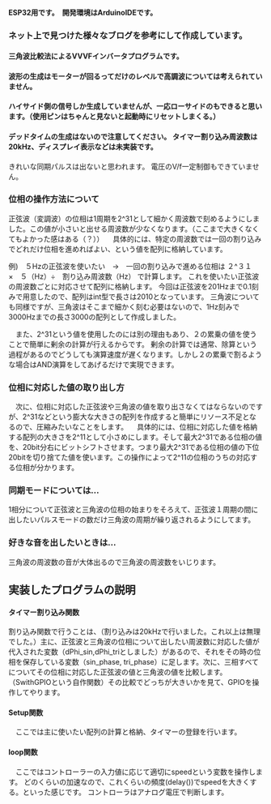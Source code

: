 #### ESP32用です。　開発環境はArduinoIDEです。

### ネット上で見つけた様々なブログを参考にして作成しています。

#### 三角波比較法によるVVVFインバータプログラムです。
#### 波形の生成はモーターが回るってだけのレベルで高調波については考えられていません。
#### ハイサイド側の信号しか生成していませんが、一応ローサイドのもできると思います。（使用ピンはちゃんと見ないと起動時にリセットしまくる。） 
#### デッドタイムの生成はないので注意してください。 タイマー割り込み周波数は20kHz、ディスプレイ表示などは未実装です。

きれいな同期パルスは出ないと思われます。 電圧のV/f一定制御もできていません。


### 位相の操作方法について
正弦波（変調波）の位相は1周期を2^31として細かく周波数で刻めるようにしました。この値が小さいと出せる周波数が少なくなります。（ここまで大きくなくてもよかった感はある（？））
　具体的には、特定の周波数では一回の割り込みでどれだけ位相を進めればよい、という値を配列に格納しています。

例)　５Hzの正弦波を使いたい　→　一回の割り込みで進める位相は
２^３１　×　５（Hz）÷　割り込み周波数（Hz）
で計算します。
これを使いたい正弦波の周波数ごとに対応させて配列に格納します。
今回は正弦波を201Hzまで0.1刻みで用意したので、配列はint型で長さは2010となっています。
三角波についても同様ですが、三角波はそこまで細かく刻む必要はないので、1Hz刻みで3000Hzまでの長さ3000の配列として作成しました。

　また、2^31という値を使用したのには別の理由もあり、２の累乗の値を使うことで簡単に剰余の計算が行えるからです。
剰余の計算では通常、除算という過程があるのでどうしても演算速度が遅くなります。しかし２の累乗で割るような場合はAND演算をしてあげるだけで実現できます。

### 位相に対応した値の取り出し方
　次に、位相に対応した正弦波や三角波の値を取り出さなくてはならないのですが、2^31などという膨大な大きさの配列を作成すると簡単にリソース不足となるので、圧縮みたいなことをします。
　具体的には、位相に対応した値を格納する配列の大きさを2^11として小さめにします。そして最大2^31である位相の値を、20bit分右にビットシフトさせます。つまり最大2^31である位相の値の下位20bitを切り捨てた値を使います。この操作によって2^11の位相のうちの対応する位相が分かります。

### 同期モードについては...
1相分について正弦波と三角波の位相の始まりをそろえて、正弦波１周期の間に出したいパルスモードの数だけ三角波の周期が繰り返されるようにしてます。

### 好きな音を出したいときは...
三角波の周波数の音が大体出るので三角波の周波数をいじります。

## 実装したプログラムの説明

#### タイマー割り込み関数
割り込み関数で行うことは、（割り込みは20kHzで行いました。これ以上は無理でした。）主に、正弦波と三角波の位相について出したい周波数に対応した値が代入された変数（dPhi_sin,dPhi_triとしました）があるので、それをその時の位相を保存している変数（sin_phase, tri_phase）に足します。次に、三相すべてについてその位相に対応した正弦波の値と三角波の値を比較します。（SwithGPIOという自作関数）その比較でどっちが大きいかを見て、GPIOを操作してやります。

#### Setup関数
　ここでは主に使いたい配列の計算と格納、タイマーの登録を行います。

#### loop関数
　ここではコントローラーの入力値に応じて適切にspeedという変数を操作します。
どのくらいの加速なので、これくらいの頻度(delay())でspeedを大きくする。といった感じです。
コントローラはアナログ電圧で判断します。
